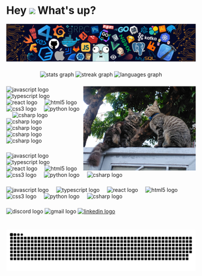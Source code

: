 <h1 align="left">Hey <img src="https://emojis.slackmojis.com/emojis/images/1577305505/7373/hand_wave.gif?1577305505" width="50" /> What's up?</h1>

<img src="./assets/header_.png" />

###

<div align="center">
  <img src="https://github-readme-stats.vercel.app/api?username=linhnvh15vn&hide_title=false&hide_rank=false&show_icons=true&include_all_commits=true&count_private=true&disable_animations=false&theme=dracula&locale=en&hide_border=false" height="150" alt="stats graph"  />
  <img src="https://streak-stats.demolab.com?user=linhnvh15vn&locale=en&mode=daily&theme=dracula&hide_border=false&border_radius=5" height="150" alt="streak graph"  />
  <img src="https://github-readme-stats.vercel.app/api/top-langs?username=linhnvh15vn&locale=en&hide_title=false&layout=compact&card_width=320&langs_count=5&theme=dracula&hide_border=false" height="150" alt="languages graph"  />
</div>

###

<img align="right" height="224" src="./assets/cat_2.jpg"  />

###

<div align="left">
  <img src="https://cdn.svgporn.com/logos/javascript.svg" height="30" alt="javascript logo"  />
  <img width="12" />
  <img src="https://cdn.svgporn.com/logos/typescript-icon.svg" height="30" alt="typescript logo"  />
  <img width="12" />
  <img src="https://cdn.svgporn.com/logos/nextjs-icon.svg" height="30" alt="react logo"  />
  <img width="12" />
  <img src="https://cdn.svgporn.com/logos/react.svg" height="30" alt="html5 logo"  />
  <img width="12" />
  <img src="https://cdn.svgporn.com/logos/react-query-icon.svg" height="30" alt="css3 logo"  />
  <img width="12" />
  <img src="https://cdn.svgporn.com/logos/zod.svg" height="30" alt="python logo"  />
  <img width="12" />
  <img src="https://cdn.svgporn.com/logos/tailwindcss-icon.svg" height="30" alt="csharp logo"  />
  <img width="12" />
  <img src="https://cdn.svgporn.com/logos/bootstrap.svg" height="30" alt="csharp logo"  />
  <img width="12" />
  <img src="https://cdn.svgporn.com/logos/headlessui-icon.svg" height="30" alt="csharp logo"  />
  <img width="12" />
  <img src="https://cdn.svgporn.com/logos/ant-design.svg" height="30" alt="csharp logo"  />
  <img width="12" />
  <img src="https://cdn.svgporn.com/logos/material-ui.svg" height="30" alt="csharp logo"  />
</div>

###

<div align="left">
  <img src="https://cdn.svgporn.com/logos/nodejs-icon-alt.svg" height="30" alt="javascript logo"  />
  <img width="12" />
  <img src="https://cdn.svgporn.com/logos/nestjs.svg" height="30" alt="typescript logo"  />
  <img width="12" />
  <img src="https://cdn.svgporn.com/logos/mongodb-icon.svg" height="30" alt="react logo"  />
  <img width="12" />
  <img src="https://cdn.svgporn.com/logos/postgresql.svg" height="30" alt="html5 logo"  />
  <img width="12" />
  <img src="https://cdn.svgporn.com/logos/jwt-icon.svg" height="30" alt="css3 logo"  />
  <img width="12" />
  <img src="https://cdn.svgporn.com/logos/dotnet.svg" height="30" alt="python logo"  />
  <img width="12" />
  <img src="https://cdn.svgporn.com/logos/laravel.svg" height="30" alt="csharp logo"  />
</div>

###

<div align="left">
  <img src="https://cdn.svgporn.com/logos/visual-studio-code.svg" height="30" alt="javascript logo"  />
  <img width="12" />
  <img src="https://cdn.svgporn.com/logos/visual-studio.svg" height="30" alt="typescript logo"  />
  <img width="12" />
  <img src="https://cdn.svgporn.com/logos/postman-icon.svg" height="30" alt="react logo"  />
  <img width="12" />
  <img src="https://cdn.svgporn.com/logos/yarn.svg" height="30" alt="html5 logo"  />
  <img width="12" />
  <img src="https://cdn.svgporn.com/logos/pnpm.svg" height="30" alt="css3 logo"  />
  <img width="12" />
  <img src="https://cdn.svgporn.com/logos/npm-icon.svg" height="30" alt="python logo"  />
  <img width="12" />
  <img src="https://cdn.svgporn.com/logos/vitejs.svg" height="30" alt="csharp logo"  />
</div>

###

<div align="left">
  <img src="https://img.shields.io/static/v1?message=Discord&logo=discord&label=&color=7289DA&logoColor=white&labelColor=&style=for-the-badge" height="35" alt="discord logo"  />
  <img src="https://img.shields.io/static/v1?message=Gmail&logo=gmail&label=&color=D14836&logoColor=white&labelColor=&style=for-the-badge" height="35" alt="gmail logo"  />
  <a href="https://www.linkedin.com/in/linhnvh15vn" target="_blank">
    <img src="https://img.shields.io/static/v1?message=LinkedIn&logo=linkedin&label=&color=0077B5&logoColor=white&labelColor=&style=for-the-badge" height="35" alt="linkedin logo"  />
  </a>
</div>

###

<br clear="both">

<picture>
  <source media="(prefers-color-scheme: dark)" srcset="https://raw.githubusercontent.com/linhnvh15vn/linhnvh15vn/output/github-contribution-grid-snake-dark.svg">
  <source media="(prefers-color-scheme: light)" srcset="https://raw.githubusercontent.com/linhnvh15vn/linhnvh15vn/output/github-contribution-grid-snake.svg">
  <img alt="github contribution grid snake animation" src="https://raw.githubusercontent.com/linhnvh15vn/linhnvh15vn/output/github-contribution-grid-snake.svg">
</picture>

###
